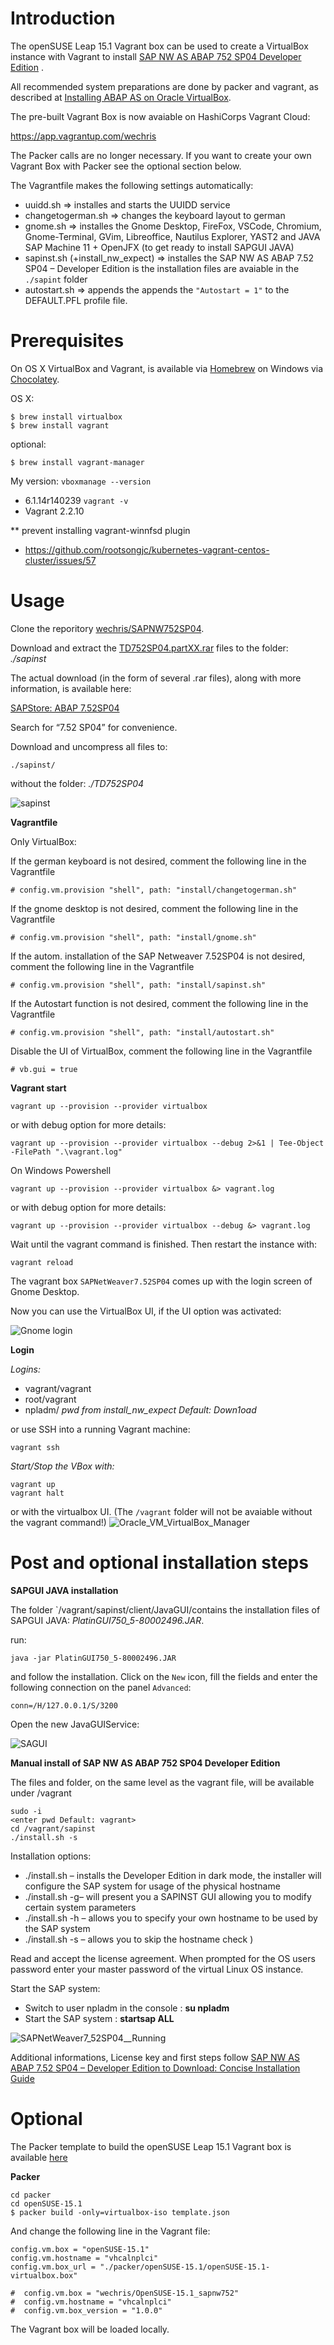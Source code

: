 Introduction
============
The openSUSE Leap 15.1 Vagrant box can be used to create a VirtualBox instance with Vagrant to install [SAP NW AS ABAP 752 SP04 Developer Edition](https://blogs.sap.com/2019/07/01/as-abap-752-sp04-developer-edition-to-download/) .

 All recommended system preparations are done by packer and vagrant, as described at [Installing ABAP AS on Oracle VirtualBox](https://www.sap.com/documents/2019/09/32638f18-687d-0010-87a3-c30de2ffd8ff.html).

 The pre-built Vagrant Box is now avaiable on HashiCorps Vagrant Cloud:

 https://app.vagrantup.com/wechris

 The Packer calls are no longer necessary. If you want to create your own Vagrant Box with Packer see the optional section below.

 The Vagrantfile makes the following settings automatically:
 - uuidd.sh => installes and starts the UUIDD service
 - changetogerman.sh => changes the keyboard layout to german
 - gnome.sh => installes the Gnome Desktop, FireFox, VSCode, Chromium, Gnome-Terminal, GVim, Libreoffice, Nautilus Explorer, YAST2 and JAVA SAP Machine 11 + OpenJFX (to get ready to install SAPGUI JAVA)
 - sapinst.sh (+install_nw_expect) => installes the SAP NW AS ABAP 7.52 SP04 – Developer Edition is the installation files are avaiable in the `./sapint` folder
 - autostart.sh => appends the appends the `"Autostart = 1"` to the DEFAULT.PFL profile file.

Prerequisites
=============

On OS X VirtualBox and Vagrant, is available via [Homebrew](http://brew.sh/) on Windows via [Chocolatey](https://chocolatey.org).

OS X:
```
$ brew install virtualbox
$ brew install vagrant
```
optional:
```
$ brew install vagrant-manager
```

My version:
`vboxmanage --version`
- 6.1.14r140239
`vagrant -v`
- Vagrant 2.2.10

** prevent installing vagrant-winnfsd plugin
- https://github.com/rootsongjc/kubernetes-vagrant-centos-cluster/issues/57

Usage
=====
Clone the reporitory [wechris/SAPNW752SP04](https://github.com/wechris/SAPNW752SP04).

Download and extract the [TD752SP04.partXX.rar](https://developers.sap.com/trials-downloads.html) files to the folder: *./sapinst*

The actual download (in the form of several .rar files), along with more information, is available here:

[SAPStore: ABAP 7.52SP04](https://developers.sap.com/trials-downloads.html)

Search for “7.52 SP04” for convenience.

Download and uncompress all files to:

```
./sapinst/
```
without the folder: *./TD752SP04*

![sapinst](./img/folders.jpg)

**Vagrantfile**

Only VirtualBox:

If the german keyboard is not desired, comment the following line in the Vagrantfile
````
# config.vm.provision "shell", path: "install/changetogerman.sh"
````
If the gnome desktop is not desired, comment the following line in the Vagrantfile
````
# config.vm.provision "shell", path: "install/gnome.sh"
````

If the autom. installation of the SAP Netweaver 7.52SP04 is not desired, comment the following line in the Vagrantfile
````
# config.vm.provision "shell", path: "install/sapinst.sh"
````

If the Autostart function is not desired, comment the following line in the Vagrantfile

````
# config.vm.provision "shell", path: "install/autostart.sh"
````

Disable the UI of VirtualBox, comment the following line in the Vagrantfile

````
# vb.gui = true
````

**Vagrant start**

```
vagrant up --provision --provider virtualbox
```
or with debug option for more details:
```
vagrant up --provision --provider virtualbox --debug 2>&1 | Tee-Object -FilePath ".\vagrant.log"
```
On Windows Powershell
```
vagrant up --provision --provider virtualbox &> vagrant.log
```
or with debug option for more details:
```
vagrant up --provision --provider virtualbox --debug &> vagrant.log
```

Wait until the vagrant command is finished. Then restart the instance with:
```
vagrant reload
```

The vagrant box `SAPNetWeaver7.52SP04` comes up with the login screen of Gnome Desktop.



Now you can use the VirtualBox UI, if the UI option was activated:

![Gnome login](./img/gnome_login.jpg)

**Login**

*Logins:*
- vagrant/vagrant
- root/vagrant
- npladm/ *pwd from install_nw_expect Default: Down1oad*

or use SSH into a running Vagrant machine:
```
vagrant ssh
```

*Start/Stop the VBox with:*
````
vagrant up
vagrant halt
````
or with the virtualbox UI. (The `/vagrant` folder will not be avaiable without the vagrant command!)
![Oracle_VM_VirtualBox_Manager](./img/Oracle_VM_VirtualBox_Manager.jpg)

Post and optional installation steps
===

**SAPGUI JAVA installation**

The folder `/vagrant/sapinst/client/JavaGUI/contains the installation files of SAPGUI JAVA: _PlatinGUI750_5-80002496.JAR_.

run:
```
java -jar PlatinGUI750_5-80002496.JAR
```
and follow the installation. Click on the `New` icon, fill the fields and enter the following connection on the panel `Advanced`:
````
conn=/H/127.0.0.1/S/3200
````
Open the new JavaGUIService:

![SAGUI](./img/sapgui.jpg)

**Manual install of SAP NW AS ABAP 752 SP04 Developer Edition**

The files and folder, on the same level as the vagrant file, will be available under /vagrant
````
sudo -i
<enter pwd Default: vagrant>
cd /vagrant/sapinst
./install.sh -s
````
Installation options:

* ./install.sh – installs the Developer Edition in dark mode, the installer will configure the SAP system for usage of the physical hostname
* ./install.sh -g– will present you a SAPINST GUI allowing you to modify certain system parameters
* ./install.sh -h <own hostname>– allows you to specify your own hostname to be used by the SAP system
* ./install.sh -s – allows you to skip the hostname check )

Read and accept the license agreement.
When prompted for the OS users password enter your master password of the virtual Linux OS instance.

Start the SAP system:
- Switch to user npladm in the console : **su npladm**
- Start the SAP system : **startsap ALL**

![SAPNetWeaver7_52SP04__Running](./img/SAPNetWeaver7_52SP04__Running.jpg)

Additional informations, License key and first steps follow [SAP NW AS ABAP 7.52 SP04 – Developer Edition to Download: Concise Installation Guide](https://blogs.sap.com/2019/10/01/as-abap-7.52-sp04-developer-edition-concise-installation-guide/)

Optional
=====

The Packer template to build the openSUSE Leap 15.1 Vagrant box is available [here](https://github.com/wechris/SAPNW752SP04/tree/master/packer/openSUSE-Leap-15.1)

**Packer**
```
cd packer
cd openSUSE-15.1
$ packer build -only=virtualbox-iso template.json
```

And change the following line in the Vagrant file:
```
config.vm.box = "openSUSE-15.1"
config.vm.hostname = "vhcalnplci"
config.vm.box_url = "./packer/openSUSE-15.1/openSUSE-15.1-virtualbox.box"

#  config.vm.box = "wechris/OpenSUSE-15.1_sapnw752"
#  config.vm.hostname = "vhcalnplci"
#  config.vm.box_version = "1.0.0"
```
The Vagrant box will be loaded locally.
